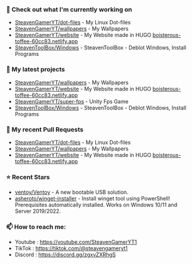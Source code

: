### 👷 Check out what I'm currently working on

- [SteavenGamerYT/dot-files](https://github.com/SteavenGamerYT/dot-files) - My Linux Dot-files
- [SteavenGamerYT/wallpapers](https://github.com/SteavenGamerYT/wallpapers) - My Wallpapers
- [SteavenGamerYT/website](https://github.com/SteavenGamerYT/website) - My Website made in HUGO [boisterous-toffee-60cc83.netlify.app](https://boisterous-toffee-60cc83.netlify.app)
- [SteavenToolBox/Windows](https://github.com/SteavenToolBox/Windows) - SteavenToolBox - Deblot Windows, Install Programs
### 🌱 My latest projects

- [SteavenGamerYT/wallpapers](https://github.com/SteavenGamerYT/wallpapers) - My Wallpapers
- [SteavenGamerYT/website](https://github.com/SteavenGamerYT/website) - My Website made in HUGO [boisterous-toffee-60cc83.netlify.app](https://boisterous-toffee-60cc83.netlify.app)
- [SteavenGamerYT/super-fps](https://github.com/SteavenGamerYT/super-fps) - Unity Fps Game
- [SteavenToolBox/Windows](https://github.com/SteavenToolBox/Windows) - SteavenToolBox - Deblot Windows, Install Programs
### 🔨 My recent Pull Requests

- [SteavenGamerYT/dot-files](https://github.com/SteavenGamerYT/dot-files) - My Linux Dot-files
- [SteavenGamerYT/wallpapers](https://github.com/SteavenGamerYT/wallpapers) - My Wallpapers
- [SteavenGamerYT/website](https://github.com/SteavenGamerYT/website) - My Website made in HUGO [boisterous-toffee-60cc83.netlify.app](https://boisterous-toffee-60cc83.netlify.app)

### ⭐ Recent Stars

- [ventoy/Ventoy](https://github.com/ventoy/Ventoy) - A new bootable USB solution.
- [asheroto/winget-installer](https://github.com/asheroto/winget-installer) - Install winget tool using PowerShell! Prerequisites automatically installed. Works on Windows 10/11 and Server 2019/2022.
### 📫 How to reach me:
  - Youtube   : <https://youtube.com/SteavenGamerYT1>
  - TikTok    : <https://tiktok.com/@steavengameryt1>
  - Discord   : <https://discord.gg/zgxvZXRhgS>
